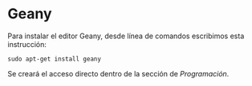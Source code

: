 # Geany

Para instalar el editor Geany, desde línea de comandos escribimos esta instrucción:


```
sudo apt-get install geany
```

Se creará el acceso directo dentro de la sección de *Programación*.